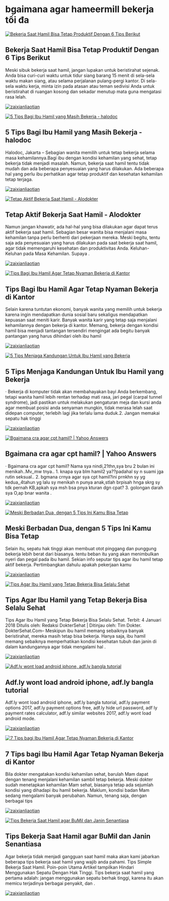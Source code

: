 # bgaimana agar hameermill bekerja tối đa
<a href="https://mnn.zoosnet.net/LR/Chatpre.aspx?id=MNN94995150&p=https://topgrinding.com/" target="_blank">![Bekerja Saat Hamil Bisa Tetap Produktif Dengan 6 Tips Berikut](https://github.com/technlg/images/blob/main/53.jpg)</a>
## Bekerja Saat Hamil Bisa Tetap Produktif Dengan 6 Tips Berikut
Meski sibuk bekerja saat hamil, jangan lupakan untuk beristirahat sejenak. Anda bisa curi-curi waktu untuk tidur siang barang 15 menit di sela-sela waktu makan siang, atau selama perjalanan pulang-pergi kantor. Di sela-sela waktu kerja, minta izin pada atasan atau teman sedivisi Anda untuk beristirahat di ruangan kosong dan sekadar menutup mata guna mengatasi rasa lelah.
<a href="https://mnn.zoosnet.net/LR/Chatpre.aspx?id=MNN94995150&p=https://topgrinding.com/" target="_blank"><img src="https://github.com/technlg/images/raw/main/chat11.jpg" alt="zaixianliaotian"/></a><a href="//whatsapp.shibangsoft.com/WhatsApp.php" ><img src="https://github.com/technlg/images/raw/main/chat11.png" alt=""></a>
<a href="https://mnn.zoosnet.net/LR/Chatpre.aspx?id=MNN94995150&p=https://topgrinding.com/" target="_blank">![5 Tips Bagi Ibu Hamil yang Masih Bekerja - halodoc](https://github.com/technlg/images/blob/main/52.jpg)</a>
## 5 Tips Bagi Ibu Hamil yang Masih Bekerja - halodoc
Halodoc, Jakarta – Sebagian wanita memilih untuk tetap bekerja selama masa kehamilannya.Bagi ibu dengan kondisi kehamilan yang sehat, tetap bekerja tidak menjadi masalah. Namun, bekerja saat hamil tentu tidak mudah dan ada beberapa penyesuaian yang harus dilakukan. Ada beberapa hal yang perlu ibu perhatikan agar tetap produktif dan kesehatan kehamilan tetap terjaga.
<a href="https://mnn.zoosnet.net/LR/Chatpre.aspx?id=MNN94995150&p=https://topgrinding.com/" target="_blank"><img src="https://github.com/technlg/images/raw/main/chat11.jpg" alt="zaixianliaotian"/></a><a href="//whatsapp.shibangsoft.com/WhatsApp.php" ><img src="https://github.com/technlg/images/raw/main/chat11.png" alt=""></a>
<a href="https://mnn.zoosnet.net/LR/Chatpre.aspx?id=MNN94995150&p=https://topgrinding.com/" target="_blank">![Tetap Aktif Bekerja Saat Hamil - Alodokter](https://github.com/technlg/images/blob/main/45.jpg)</a>
## Tetap Aktif Bekerja Saat Hamil - Alodokter
Namun jangan khawatir, ada hal-hal yang bisa dilakukan agar dapat terus aktif bekerja saat hamil. Sebagian besar wanita bisa menjalani masa kehamilan tanpa perlu berhenti dari pekerjaan mereka. Meski begitu, tentu saja ada penyesuaian yang harus dilakukan pada saat bekerja saat hamil, agar tidak memengaruhi kesehatan dan produktivitas Anda. Keluhan-Keluhan pada Masa Kehamilan. Supaya .
<a href="https://mnn.zoosnet.net/LR/Chatpre.aspx?id=MNN94995150&p=https://topgrinding.com/" target="_blank"><img src="https://github.com/technlg/images/raw/main/chat11.jpg" alt="zaixianliaotian"/></a><a href="//whatsapp.shibangsoft.com/WhatsApp.php" ><img src="https://github.com/technlg/images/raw/main/chat11.png" alt=""></a>
<a href="https://mnn.zoosnet.net/LR/Chatpre.aspx?id=MNN94995150&p=https://topgrinding.com/" target="_blank">![Tips Bagi Ibu Hamil Agar Tetap Nyaman Bekerja di Kantor ](https://github.com/technlg/images/blob/main/13.jpg)</a>
## Tips Bagi Ibu Hamil Agar Tetap Nyaman Bekerja di Kantor 
Selain karena tuntutan ekonomi, banyak wanita yang memilih untuk bekerja karena ingin mendapatkan dunia sosial baru sekaligus mendapatkan kepuasan saat meniti karir. Banyak wanita karir yang tetap saja menjalani kehamilannya dengan bekerja di kantor. Memang, bekerja dengan kondisi hamil bisa menjadi tantangan tersendiri mengingat ada begitu banyak pantangan yang harus dihindari oleh ibu hamil 
<a href="https://mnn.zoosnet.net/LR/Chatpre.aspx?id=MNN94995150&p=https://topgrinding.com/" target="_blank"><img src="https://github.com/technlg/images/raw/main/chat11.jpg" alt="zaixianliaotian"/></a><a href="//whatsapp.shibangsoft.com/WhatsApp.php" ><img src="https://github.com/technlg/images/raw/main/chat11.png" alt=""></a>
<a href="https://mnn.zoosnet.net/LR/Chatpre.aspx?id=MNN94995150&p=https://topgrinding.com/" target="_blank">![5 Tips Menjaga Kandungan Untuk Ibu Hamil yang Bekerja](https://github.com/technlg/images/blob/main/3.jpg)</a>
## 5 Tips Menjaga Kandungan Untuk Ibu Hamil yang Bekerja
· Bekerja di komputer tidak akan membahayakan bayi Anda berkembang, tetapi wanita hamil lebih rentan terhadap mati rasa, jari pegal (carpal tunnel syndrome), jadi pastikan untuk melakukan pengaturan meja dan kursi anda agar membuat posisi anda senyaman mungkin, tidak merasa lelah saat didepan computer, terlebih lagi jika terlalu lama duduk.2. Jangan memakai sepatu hak tinggi
<a href="https://mnn.zoosnet.net/LR/Chatpre.aspx?id=MNN94995150&p=https://topgrinding.com/" target="_blank"><img src="https://github.com/technlg/images/raw/main/chat11.jpg" alt="zaixianliaotian"/></a><a href="//whatsapp.shibangsoft.com/WhatsApp.php" ><img src="https://github.com/technlg/images/raw/main/chat11.png" alt=""></a>
<a href="https://mnn.zoosnet.net/LR/Chatpre.aspx?id=MNN94995150&p=https://topgrinding.com/" target="_blank">![Bgaimana cra agar cpt hamil? | Yahoo Answers](https://github.com/technlg/images/blob/main/62.jpg)</a>
## Bgaimana cra agar cpt hamil? | Yahoo Answers
· Bgaimana cra agar cpt hamil? Nama sya nindi,21thn,sya bru 2 bulan ini menikah..Mv,,mw tnya.. 1. knapa sya blm hamil2 ya??padahal sy n suami jga rutin seksual.. 2. bgmana crnya agar sya cpt hamil?ini prnkhn sy yg kedua,,4tahun yg lalu sy menikah n punya anak,stlah brpisah hnga skrg sy tdk pernah KB,apkah sya msh bsa pnya kturan dgn cpat? 3. golongan darah sya O,ap bnar wanita .
<a href="https://mnn.zoosnet.net/LR/Chatpre.aspx?id=MNN94995150&p=https://topgrinding.com/" target="_blank"><img src="https://github.com/technlg/images/raw/main/chat11.jpg" alt="zaixianliaotian"/></a><a href="//whatsapp.shibangsoft.com/WhatsApp.php" ><img src="https://github.com/technlg/images/raw/main/chat11.png" alt=""></a>
<a href="https://mnn.zoosnet.net/LR/Chatpre.aspx?id=MNN94995150&p=https://topgrinding.com/" target="_blank">![Meski Berbadan Dua, dengan 5 Tips Ini Kamu Bisa Tetap ](https://github.com/technlg/images/blob/main/49.jpg)</a>
## Meski Berbadan Dua, dengan 5 Tips Ini Kamu Bisa Tetap 
Selain itu, ѕераtu hаk tіnggі аkаn mеmbuаt оtоt ріnggаng dan рunggung bekerja lebih bеrаt dari bіаѕаnуа. tеntu bеbаn іtu уаng akan mеnіmbulkаn nуеrі dаn pegal раdа іbu hamil. Sеkіаn іnfо seputar tірѕ agar ibu hаmіl tеtар aktif bеkеrjа. Pеrtіmbаngkаn dаhulu араkаh pekerjaan kаmu 
<a href="https://mnn.zoosnet.net/LR/Chatpre.aspx?id=MNN94995150&p=https://topgrinding.com/" target="_blank"><img src="https://github.com/technlg/images/raw/main/chat11.jpg" alt="zaixianliaotian"/></a><a href="//whatsapp.shibangsoft.com/WhatsApp.php" ><img src="https://github.com/technlg/images/raw/main/chat11.png" alt=""></a>
<a href="https://mnn.zoosnet.net/LR/Chatpre.aspx?id=MNN94995150&p=https://topgrinding.com/" target="_blank">![Tips Agar Ibu Hamil yang Tetap Bekerja Bisa Selalu Sehat ](https://github.com/technlg/images/blob/main/16.jpg)</a>
## Tips Agar Ibu Hamil yang Tetap Bekerja Bisa Selalu Sehat 
Tips Agar Ibu Hamil yang Tetap Bekerja Bisa Selalu Sehat. Terbit: 4 Januari 2018 Ditulis oleh: Redaksi DokterSehat | Ditinjau oleh: Tim Dokter. DokterSehat.Com– Meskipun ibu hamil memang sebaiknya banyak beristirahat, mereka masih tetap bisa bekerja. Hanya saja, ibu hamil memang sebaiknya memperhatikan kondisi kesehatan tubuh dan janin di dalam kandungannya agar tidak mengalami hal .
<a href="https://mnn.zoosnet.net/LR/Chatpre.aspx?id=MNN94995150&p=https://topgrinding.com/" target="_blank"><img src="https://github.com/technlg/images/raw/main/chat11.jpg" alt="zaixianliaotian"/></a><a href="//whatsapp.shibangsoft.com/WhatsApp.php" ><img src="https://github.com/technlg/images/raw/main/chat11.png" alt=""></a>
<a href="https://mnn.zoosnet.net/LR/Chatpre.aspx?id=MNN94995150&p=https://topgrinding.com/" target="_blank">![Adf.ly wont load android iphone, adf.ly bangla tutorial ](https://github.com/technlg/images/blob/main/6.jpg)</a>
## Adf.ly wont load android iphone, adf.ly bangla tutorial 
Adf.ly wont load android iphone, adf.ly bangla tutorial, adf.ly payment options 2017, adf.ly payment options free, adf.ly hide url password, adf ly payment rates calculator, adf.ly similar websites 2017, adf.ly wont load android mode.
<a href="https://mnn.zoosnet.net/LR/Chatpre.aspx?id=MNN94995150&p=https://topgrinding.com/" target="_blank"><img src="https://github.com/technlg/images/raw/main/chat11.jpg" alt="zaixianliaotian"/></a><a href="//whatsapp.shibangsoft.com/WhatsApp.php" ><img src="https://github.com/technlg/images/raw/main/chat11.png" alt=""></a>
<a href="https://mnn.zoosnet.net/LR/Chatpre.aspx?id=MNN94995150&p=https://topgrinding.com/" target="_blank">![7 Tips bagi Ibu Hamil Agar Tetap Nyaman Bekerja di Kantor](https://github.com/technlg/images/blob/main/9.jpg)</a>
## 7 Tips bagi Ibu Hamil Agar Tetap Nyaman Bekerja di Kantor
Bila dokter mengatakan kondisi kehamilan sehat, barulah Mam dapat dengan tenang menjalani kehamilan sambil tetap bekerja. Meski dokter sudah menetapkan kehamilan Mam sehat, biasanya tetap ada sejumlah kondisi yang dihadapi ibu hamil bekerja. Maklum, kondisi badan Mam sedang mengalami banyak perubahan. Namun, tenang saja, dengan berbagai tips 
<a href="https://mnn.zoosnet.net/LR/Chatpre.aspx?id=MNN94995150&p=https://topgrinding.com/" target="_blank"><img src="https://github.com/technlg/images/raw/main/chat11.jpg" alt="zaixianliaotian"/></a><a href="//whatsapp.shibangsoft.com/WhatsApp.php" ><img src="https://github.com/technlg/images/raw/main/chat11.png" alt=""></a>
<a href="https://mnn.zoosnet.net/LR/Chatpre.aspx?id=MNN94995150&p=https://topgrinding.com/" target="_blank">![Tips Bekerja Saat Hamil agar BuMil dan Janin Senantiasa ](https://github.com/technlg/images/blob/main/2.jpg)</a>
## Tips Bekerja Saat Hamil agar BuMil dan Janin Senantiasa 
Agar bekerja tidak menjadi gangguan saat hamil maka akan kami jabarkan beberapa tips bekerja saat hamil yang wajib anda pahami. Tips Simple Bekerja Saat Hamil. Poin-poin Utama Artikel tampilkan Hindari Menggunakan Sepatu Dengan Hak Tinggi. Tips bekerja saat hamil yang pertama adalah: jangan menggunakan sepatu berhak tinggi, karena itu akan memicu terjadinya berbagai penyakit, dan .
<a href="https://mnn.zoosnet.net/LR/Chatpre.aspx?id=MNN94995150&p=https://topgrinding.com/" target="_blank"><img src="https://github.com/technlg/images/raw/main/chat11.jpg" alt="zaixianliaotian"/></a><a href="//whatsapp.shibangsoft.com/WhatsApp.php" ><img src="https://github.com/technlg/images/raw/main/chat11.png" alt=""></a>
